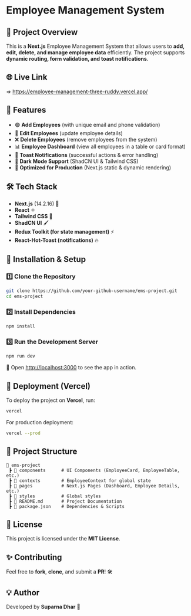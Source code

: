 # Employee Management System

## 🚀 Project Overview
This is a **Next.js** Employee Management System that allows users to **add, edit, delete, and manage employee data** efficiently. The project supports **dynamic routing, form validation, and toast notifications**.

## 🌐 Live Link 
=> https://employee-management-three-ruddy.vercel.app/

## 📌 Features
- 🟢 **Add Employees** (with unique email and phone validation)
- 🔄 **Edit Employees** (update employee details)
- ❌ **Delete Employees** (remove employees from the system)
- 📊 **Employee Dashboard** (view all employees in a table or card format)
- 🔔 **Toast Notifications** (successful actions & error handling)
- 🌙 **Dark Mode Support** (ShadCN UI & Tailwind CSS)
- 🚀 **Optimized for Production** (Next.js static & dynamic rendering)

## 🛠️ Tech Stack
- **Next.js** (14.2.16) 🚀
- **React** ⚛️
- **Tailwind CSS** 🎨
- **ShadCN UI** 🖌️
- **Redux Toolkit (for state management)** ⚡
- **React-Hot-Toast (notifications)** 🔥

## 🔧 Installation & Setup
### 1️⃣ Clone the Repository
```sh
git clone https://github.com/your-github-username/ems-project.git
cd ems-project
```

### 2️⃣ Install Dependencies
```sh
npm install
```

### 3️⃣ Run the Development Server
```sh
npm run dev
```
📌 Open [http://localhost:3000](http://localhost:3000) to see the app in action.

## 🚀 Deployment (Vercel)
To deploy the project on **Vercel**, run:
```sh
vercel
```
For production deployment:
```sh
vercel --prod
```

## 📂 Project Structure
```
📂 ems-project
 ┣ 📂 components      # UI Components (EmployeeCard, EmployeeTable, etc.)
 ┣ 📂 contexts        # EmployeeContext for global state
 ┣ 📂 pages           # Next.js Pages (Dashboard, Employee Details, etc.)
 ┣ 📂 styles          # Global styles
 ┣ 📜 README.md       # Project Documentation
 ┣ 📜 package.json    # Dependencies & Scripts
```

## 📜 License
This project is licensed under the **MIT License**.

## ✨ Contributing
Feel free to **fork**, **clone**, and submit a **PR**! 🛠️

## 💡 Author
Developed by **Suparna Dhar** 🚀



